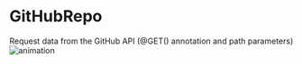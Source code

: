 # GitHubRepo
Request data from the GitHub API (@GET() annotation and path parameters)
![animation](https://user-images.githubusercontent.com/20156577/30784768-6d6df09a-a164-11e7-8825-42fcb5581ac5.gif)

